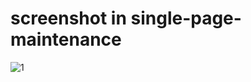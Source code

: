 # screenshot in single-page-maintenance
![1](https://user-images.githubusercontent.com/54024035/146098105-d901e829-1bbe-4283-940c-78916168ffc2.png)

